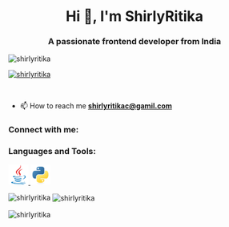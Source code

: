 <h1 align="center">Hi 👋, I'm ShirlyRitika</h1>
<h3 align="center">A passionate frontend developer from India</h3>

<p align="left"> <img src="https://komarev.com/ghpvc/?username=shirlyritika&label=Profile%20views&color=0e75b6&style=flat" alt="shirlyritika" /> </p>

<p align="left"> <a href="https://github.com/ryo-ma/github-profile-trophy"><img src="https://github-profile-trophy.vercel.app/?username=shirlyritika" alt="shirlyritika" /></a> </p>

<p align="left"> <a href="https://twitter.com/" target="blank"><img src="https://img.shields.io/twitter/follow/?logo=twitter&style=for-the-badge" alt="" /></a> </p>

- 📫 How to reach me **shirlyritikac@gamil.com**

<h3 align="left">Connect with me:</h3>
<p align="left">
</p>

<h3 align="left">Languages and Tools:</h3>
<p align="left"> <a href="https://www.java.com" target="_blank" rel="noreferrer"> <img src="https://raw.githubusercontent.com/devicons/devicon/master/icons/java/java-original.svg" alt="java" width="40" height="40"/> </a> <a href="https://www.python.org" target="_blank" rel="noreferrer"> <img src="https://raw.githubusercontent.com/devicons/devicon/master/icons/python/python-original.svg" alt="python" width="40" height="40"/> </a> </p>

<p><img align="left" src="https://github-readme-stats.vercel.app/api/top-langs?username=shirlyritika&show_icons=true&locale=en&layout=compact" alt="shirlyritika" /></p>

<p>&nbsp;<img align="center" src="https://github-readme-stats.vercel.app/api?username=shirlyritika&show_icons=true&locale=en" alt="shirlyritika" /></p>

<p><img align="center" src="https://github-readme-streak-stats.herokuapp.com/?user=shirlyritika&" alt="shirlyritika" /></p>

